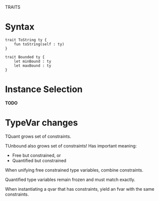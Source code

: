 TRAITS

# Syntax

```
trait ToString ty {
    fun toString(self : ty)
}

trait Bounded ty {
    let minBound : ty
    let maxBound : ty
}
```

# Instance Selection

**TODO**

# TypeVar changes

TQuant grows set of constraints.

TUnbound also grows set of constraints!  Has important meaning:

* Free but constrained, or
* Quantified but constrained

When unifying free constrained type variables, combine constraints.

Quantified type variables remain frozen and must match exactly.

When instantiating a qvar that has constraints, yield an fvar with the same constraints.
